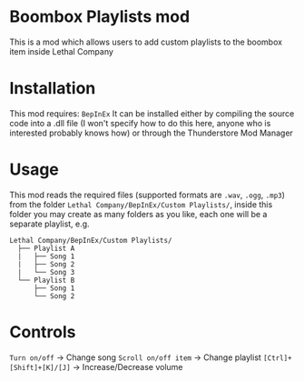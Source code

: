 # Boombox Playlists mod
This is a mod which allows users to add custom playlists to the boombox item inside Lethal Company
# Installation
This mod requires: `BepInEx`
It can be installed either by compiling the source code into a .dll file (I won't specify how to do this here, anyone who is interested probably knows how) or through the Thunderstore Mod Manager
# Usage
This mod reads the required files (supported formats are `.wav`, `.ogg`, `.mp3`) from the folder `Lethal Company/BepInEx/Custom Playlists/`, inside this folder you may create as many folders as you like, each one will be a separate playlist, e.g.
```
Lethal Company/BepInEx/Custom Playlists/
  ├── Playlist A
  |   ├── Song 1
  |   ├── Song 2
  |   └── Song 3
  └── Playlist B
      ├── Song 1
      └── Song 2
```
# Controls
`Turn on/off` -> Change song
`Scroll on/off item` -> Change playlist
`[Ctrl]+[Shift]+[K]/[J]` -> Increase/Decrease volume
